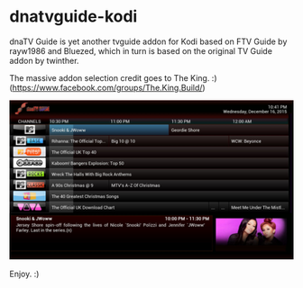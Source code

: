 # dnatvguide-kodi
dnaTV Guide is yet another tvguide addon for Kodi based on FTV Guide by rayw1986 and Bluezed, which in turn is based on the original TV Guide addon by twinther.

The massive addon selection credit goes to The King. :) (https://www.facebook.com/groups/The.King.Build/)

![alt tag](https://github.com/macblizzard/dnatvguide-kodi/blob/master/screenshot.jpg)

Enjoy. :)

